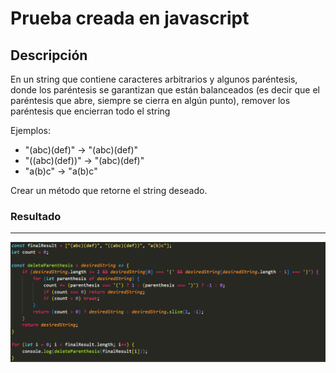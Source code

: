 # Prueba creada en javascript

## Descripción 
En un string que contiene caracteres arbitrarios y algunos paréntesis, donde los paréntesis se garantizan que están balanceados (es decir que el paréntesis que abre, siempre se cierra en algún punto), remover los paréntesis que encierran todo el string 

Ejemplos: 
 - "(abc)(def)" -> "(abc)(def)" 
 - "((abc)(def))" -> "(abc)(def)" 
 - "a(b)c" -> "a(b)c" 

Crear un método que retorne el string deseado. 

### Resultado
_______________________________________
![Imagen_resultado_final](https://github.com/leidypaez/testParenthesis/blob/main/img/image.png)
